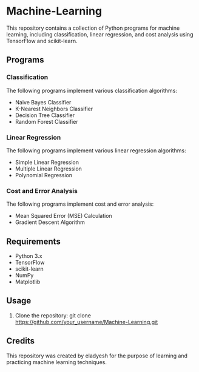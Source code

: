 # Machine-Learning

This repository contains a collection of Python programs for machine learning, including classification, linear regression, and cost analysis using TensorFlow and scikit-learn.

## Programs

### Classification
The following programs implement various classification algorithms:
- Naive Bayes Classifier
- K-Nearest Neighbors Classifier
- Decision Tree Classifier
- Random Forest Classifier

### Linear Regression
The following programs implement various linear regression algorithms:
- Simple Linear Regression
- Multiple Linear Regression
- Polynomial Regression

### Cost and Error Analysis
The following programs implement cost and error analysis:
- Mean Squared Error (MSE) Calculation
- Gradient Descent Algorithm

## Requirements
- Python 3.x
- TensorFlow
- scikit-learn
- NumPy
- Matplotlib

## Usage
1. Clone the repository: git clone https://github.com/your_username/Machine-Learning.git

## Credits
This repository was created by eladyesh for the purpose of learning and practicing machine learning techniques.
